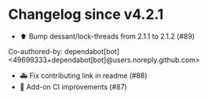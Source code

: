 # Changelog since v4.2.1
- ⬆️ Bump dessant/lock-threads from 2.1.1 to 2.1.2 (#89)

Co-authored-by: dependabot[bot] <49699333+dependabot[bot]@users.noreply.github.com> 
- 🚑 Fix contributing link in readme (#88) 
- 🚀 Add-on CI improvements (#87) 
